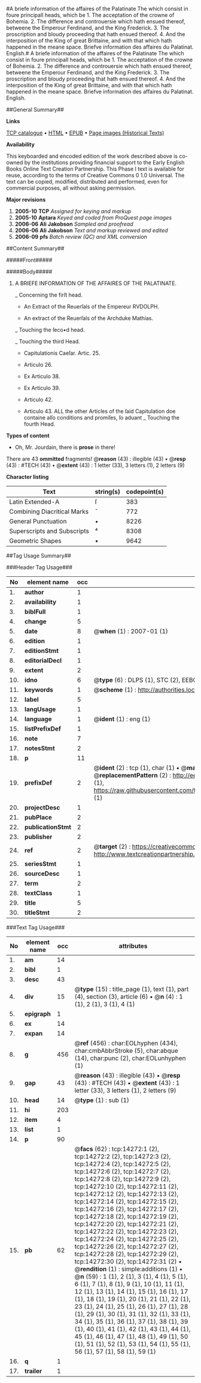 #A briefe information of the affaires of the Palatinate The which consist in foure principall heads, which be 1. The acceptation of the crowne of Bohemia. 2. The difference and controuersie which hath ensued thereof, betweene the Emperour Ferdinand, and the King Frederick. 3. The proscription and bloudy proceeding that hath ensued thereof. 4. And the interposition of the King of great Brittaine, and with that which hath happened in the meane space. Briefve information des affaires du Palatinat. English.#
A briefe information of the affaires of the Palatinate The which consist in foure principall heads, which be 1. The acceptation of the crowne of Bohemia. 2. The difference and controuersie which hath ensued thereof, betweene the Emperour Ferdinand, and the King Frederick. 3. The proscription and bloudy proceeding that hath ensued thereof. 4. And the interposition of the King of great Brittaine, and with that which hath happened in the meane space.
Briefve information des affaires du Palatinat. English.

##General Summary##

**Links**

[TCP catalogue](http://www.ota.ox.ac.uk/tcp/)  • 
[HTML](http://tei.it.ox.ac.uk/tcp/Texts-HTML/free/A08/A08843.html)  • 
[EPUB](http://tei.it.ox.ac.uk/tcp/Texts-EPUB/free/A08/A08843.epub) • 
[Page images (Historical Texts)](https://data.historicaltexts.jisc.ac.uk/view?pubId=eebo-99849136e&pageId=eebo-99849136e-14272-1)

**Availability**

This keyboarded and encoded edition of the
	       work described above is co-owned by the institutions
	       providing financial support to the Early English Books
	       Online Text Creation Partnership. This Phase I text is
	       available for reuse, according to the terms of Creative
	       Commons 0 1.0 Universal. The text can be copied,
	       modified, distributed and performed, even for
	       commercial purposes, all without asking permission.

**Major revisions**

1. __2005-10__ __TCP__ *Assigned for keying and markup*
1. __2005-10__ __Aptara__ *Keyed and coded from ProQuest page images*
1. __2006-06__ __Ali Jakobson__ *Sampled and proofread*
1. __2006-06__ __Ali Jakobson__ *Text and markup reviewed and edited*
1. __2006-09__ __pfs__ *Batch review (QC) and XML conversion*

##Content Summary##

#####Front#####

#####Body#####

1. A BRIEFE INFORMATION
OF THE AFFAIRES OF THE
PALATINATE.

    _ Concerning the firſt head.

      * An Extract of the Reuerſals of the Empereur
RVDOLPH.

      * An extract of the Reuerſals of the Archduke Mathias.

    _ Touching the ſeco•d head.

    _ Touching the third Head.

      * Capitulationis Caeſar. Artic. 25.

      * Articulo 26.

      * Ex Articulo 38.

      * Ex Articulo 39.

      * Articulo 42.

      * Articulo 43.
ALL the other Articles of the ſaid Capitulation
doe containe alſo conditions and promiſes, ſo
aduant
    _ Touching the fourth Head.

**Types of content**

  * Oh, Mr. Jourdain, there is **prose** in there!

There are 43 **ommitted** fragments! 
 @__reason__ (43) : illegible (43)  •  @__resp__ (43) : #TECH (43)  •  @__extent__ (43) : 1 letter (33), 3 letters (1), 2 letters (9)

**Character listing**


|Text|string(s)|codepoint(s)|
|---|---|---|
|Latin Extended-A|ſ|383|
|Combining             Diacritical Marks|̄|772|
|General Punctuation|•|8226|
|Superscripts             and Subscripts|⁴|8308|
|Geometric Shapes|▪|9642|

##Tag Usage Summary##

###Header Tag Usage###

|No|element name|occ|attributes|
|---|---|---|---|
|1.|__author__|1||
|2.|__availability__|1||
|3.|__biblFull__|1||
|4.|__change__|5||
|5.|__date__|8| @__when__ (1) : 2007-01 (1)|
|6.|__edition__|1||
|7.|__editionStmt__|1||
|8.|__editorialDecl__|1||
|9.|__extent__|2||
|10.|__idno__|6| @__type__ (6) : DLPS (1), STC (2), EEBO-CITATION (1), PROQUEST (1), VID (1)|
|11.|__keywords__|1| @__scheme__ (1) : http://authorities.loc.gov/ (1)|
|12.|__label__|5||
|13.|__langUsage__|1||
|14.|__language__|1| @__ident__ (1) : eng (1)|
|15.|__listPrefixDef__|1||
|16.|__note__|7||
|17.|__notesStmt__|2||
|18.|__p__|11||
|19.|__prefixDef__|2| @__ident__ (2) : tcp (1), char (1)  •  @__matchPattern__ (2) : ([0-9\-]+):([0-9IVX]+) (1), (.+) (1)  •  @__replacementPattern__ (2) : http://eebo.chadwyck.com/downloadtiff?vid=$1&page=$2 (1), https://raw.githubusercontent.com/textcreationpartnership/Texts/master/tcpchars.xml#$1 (1)|
|20.|__projectDesc__|1||
|21.|__pubPlace__|2||
|22.|__publicationStmt__|2||
|23.|__publisher__|2||
|24.|__ref__|2| @__target__ (2) : https://creativecommons.org/publicdomain/zero/1.0/ (1), http://www.textcreationpartnership.org/docs/. (1)|
|25.|__seriesStmt__|1||
|26.|__sourceDesc__|1||
|27.|__term__|2||
|28.|__textClass__|1||
|29.|__title__|5||
|30.|__titleStmt__|2||


###Text Tag Usage###

|No|element name|occ|attributes|
|---|---|---|---|
|1.|__am__|14||
|2.|__bibl__|1||
|3.|__desc__|43||
|4.|__div__|15| @__type__ (15) : title_page (1), text (1), part (4), section (3), article (6)  •  @__n__ (4) : 1 (1), 2 (1), 3 (1), 4 (1)|
|5.|__epigraph__|1||
|6.|__ex__|14||
|7.|__expan__|14||
|8.|__g__|456| @__ref__ (456) : char:EOLhyphen (434), char:cmbAbbrStroke (5), char:abque (14), char:punc (2), char:EOLunhyphen (1)|
|9.|__gap__|43| @__reason__ (43) : illegible (43)  •  @__resp__ (43) : #TECH (43)  •  @__extent__ (43) : 1 letter (33), 3 letters (1), 2 letters (9)|
|10.|__head__|14| @__type__ (1) : sub (1)|
|11.|__hi__|203||
|12.|__item__|4||
|13.|__list__|1||
|14.|__p__|90||
|15.|__pb__|62| @__facs__ (62) : tcp:14272:1 (2), tcp:14272:2 (2), tcp:14272:3 (2), tcp:14272:4 (2), tcp:14272:5 (2), tcp:14272:6 (2), tcp:14272:7 (2), tcp:14272:8 (2), tcp:14272:9 (2), tcp:14272:10 (2), tcp:14272:11 (2), tcp:14272:12 (2), tcp:14272:13 (2), tcp:14272:14 (2), tcp:14272:15 (2), tcp:14272:16 (2), tcp:14272:17 (2), tcp:14272:18 (2), tcp:14272:19 (2), tcp:14272:20 (2), tcp:14272:21 (2), tcp:14272:22 (2), tcp:14272:23 (2), tcp:14272:24 (2), tcp:14272:25 (2), tcp:14272:26 (2), tcp:14272:27 (2), tcp:14272:28 (2), tcp:14272:29 (2), tcp:14272:30 (2), tcp:14272:31 (2)  •  @__rendition__ (1) : simple:additions (1)  •  @__n__ (59) : 1 (1), 2 (1), 3 (1), 4 (1), 5 (1), 6 (1), 7 (1), 8 (1), 9 (1), 10 (1), 11 (1), 12 (1), 13 (1), 14 (1), 15 (1), 16 (1), 17 (1), 18 (1), 19 (1), 20 (1), 21 (1), 22 (1), 23 (1), 24 (1), 25 (1), 26 (1), 27 (1), 28 (1), 29 (1), 30 (1), 31 (1), 32 (1), 33 (1), 34 (1), 35 (1), 36 (1), 37 (1), 38 (1), 39 (1), 40 (1), 41 (1), 42 (1), 43 (1), 44 (1), 45 (1), 46 (1), 47 (1), 48 (1), 49 (1), 50 (1), 51 (1), 52 (1), 53 (1), 54 (1), 55 (1), 56 (1), 57 (1), 58 (1), 59 (1)|
|16.|__q__|1||
|17.|__trailer__|1||
